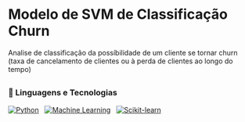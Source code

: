 # Modelo de SVM de Classificação Churn
Analise de classificação da possíbilidade de um cliente se tornar churn (taxa de cancelamento de clientes ou à perda de clientes ao longo do tempo)


  ##

### 🤖 Linguagens e Tecnologias

[![Python](https://img.shields.io/badge/PYTHON-21618C?style=for-the-badge&logo=python&logoColor=white)](https://www.python.org/) &nbsp; [![Machine Learning](https://img.shields.io/badge/MACHINE%20LEARNING-E67E22?style=for-the-badge&logo=tensorflow&logoColor=white)](https://scikit-learn.org/stable/) &nbsp; [![Scikit-learn](https://img.shields.io/badge/SCIKIT--LEARN-21618C?style=for-the-badge&logo=scikit-learn&logoColor=white)](https://scikit-learn.org/stable/) &nbsp;
